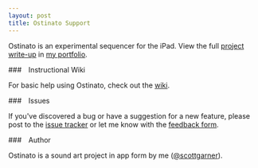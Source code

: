 ```yaml
---
layout: post
title: Ostinato Support
---
```


Ostinato is an experimental sequencer for the iPad. View the full [project write-up](http://www.scottmadethis.net/interactive/ostinato/) in [my portfolio](http://www.scottmadethis.net/).

###<i class="fa fa-question-circle"></i>&emsp;Instructional Wiki

For basic help using Ostinato, check out the [wiki](http://github.com/scottgarner/Ostinato/wiki).

###<i class="fa fa-exclamation-triangle"></i>&emsp;Issues

If you've discovered a bug or have a suggestion for a new feature, please post to the [issue tracker](http://github.com/scottgarner/Ostinato/issues) or let me know with the [feedback form](/feedback/).

###<i class="fa fa-user"></i>&emsp;Author

Ostinato is a sound art project in app form by me ([@scottgarner](https://github.com/scottgarner)).
